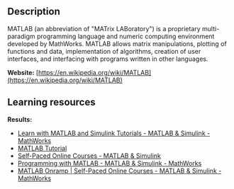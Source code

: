 ## Description
MATLAB (an abbreviation of "MATrix LABoratory") is a proprietary multi-paradigm programming language and numeric computing environment developed by MathWorks. MATLAB allows matrix manipulations, plotting of functions and data, implementation of algorithms, creation of user interfaces, and interfacing with programs written in other languages.

**Website:** [https://en.wikipedia.org/wiki/MATLAB](https://en.wikipedia.org/wiki/MATLAB)

## Learning resources
**Results:**

* [Learn with MATLAB and Simulink Tutorials - MATLAB & Simulink - MathWorks](https://www.mathworks.com/support/learn-with-matlab-tutorials.html)
* [MATLAB Tutorial](https://www.tutorialspoint.com/matlab/index.htm)
* [Self-Paced Online Courses - MATLAB & Simulink](https://matlabacademy.mathworks.com/)
* [Programming with MATLAB - MATLAB & Simulink - MathWorks](https://www.mathworks.com/products/matlab/programming-with-matlab.html)
* [MATLAB Onramp | Self-Paced Online Courses - MATLAB & Simulink - MathWorks](https://matlabacademy.mathworks.com/details/matlab-onramp/gettingstarted)


